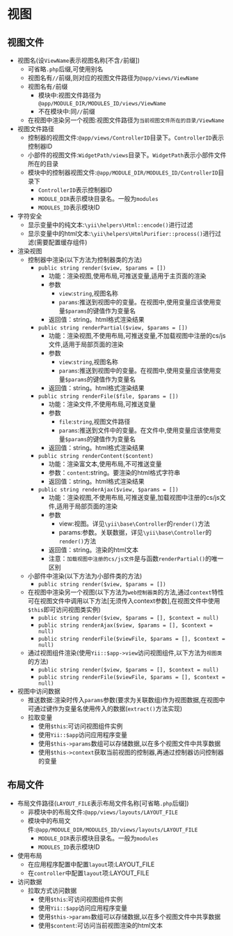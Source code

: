 # 视图

## 视图文件
* 视图名(设`ViewName`表示视图名称[不含`/`前缀]) 
    * 可省略`.php`后缀,可使用别名
    * 视图名有`//`前缀,则对应的视图文件路径为`@app/views/ViewName`
    * 视图名有`/`前缀
        * 模块中:视图文件路径为`@app/MODULE_DIR/MODULES_ID/views/ViewName`
        * 不在模块中:同`//`前缀
    * 在视图中渲染另一个视图:视图文件路径为`当前视图文件所在的目录/ViewName`
* 视图文件路径
    * 控制器的视图文件:`@app/views/ControllerID`目录下。`ControllerID`表示控制器ID
    * 小部件的视图文件:`WidgetPath/views`目录下。`WidgetPath`表示小部件文件所在的目录
    * 模块中的控制器视图文件:`@app/MODULE_DIR/MODULES_ID/ControllerID`目录下
        * `ControllerID`表示控制器ID
        * `MODULE_DIR`表示模块目录名。一般为`modules`
        * `MODULES_ID`表示模块ID
* 字符安全
    * 显示变量中的纯文本:`\yii\helpers\Html::encode()`进行过滤
    * 显示变量中的html文本:`\yii\helpers\HtmlPurifier::process()`进行过滤(需要配置缓存组件) 
* 渲染视图
    * 控制器中渲染(以下方法为控制器类的方法) 
        * `public string render($view, $params = [])`
            * 功能：渲染视图,使用布局,可推送变量,适用于主页面的渲染
            * 参数
                * `view`:`string`,视图名称
                * `params`:推送到视图中的变量。在视图中,使用变量应该使用变量`$params`的键值作为变量名
            * 返回值：string。html格式渲染结果
        * `public string renderPartial($view, $params = [])`
            * 功能：渲染视图,不使用布局,可推送变量,不加载视图中注册的cs/js文件,适用于局部页面的渲染
            * 参数
                * `view`:`string`,视图名称
                * `params`:推送到视图中的变量。在视图中,使用变量应该使用变量`$params`的键值作为变量名
            * 返回值：string。html格式渲染结果
        * `public string renderFile($file, $params = [])`
            * 功能：渲染文件,不使用布局,可推送变量
            * 参数
                * `file`:`string`,视图文件路径
                * `params`:推送到文件中的变量。在文件中,使用变量应该使用变量`$params`的键值作为变量名
            * 返回值：string。html格式渲染结果 
        * `public string renderContent($content)`
            * 功能：渲染富文本,使用布局,不可推送变量
            * 参数：`content`:string。要渲染的html格式字符串
            * 返回值：string。html格式渲染结果
        * `public string renderAjax($view, $params = [])`
            * 功能：渲染视图,不使用布局,可推送变量,加载视图中注册的cs/js文件,适用于局部页面的渲染
            * 参数
                * view:视图。详见`\yii\base\Controller`的`render()`方法 
                * params:参数。关联数据，详见`\yii\base\Controller`的`render()`方法 
            * 返回值：string。渲染的html文本  
            * 注意：`加载视图中注册的cs/js文件`是与函数`renderPartial()`的唯一区别 
    * 小部件中渲染(以下方法为小部件类的方法) 
        * `public string render($view, $params = [])`
    * 在视图中渲染另一个视图(以下方法为`web控制器类`的方法,通过`context`特性可在视图文件中调用以下方法[无须传入context参数],在视图文件中使用`$this`即可访问视图类实例) 
        * `public string render($view, $params = [], $context = null)`
        * `public string renderAjax($view, $params = [], $context = null)` 
        * `public string renderFile($viewFile, $params = [], $context = null)`
    * 通过视图组件渲染(使用`Yii::$app->view`访问视图组件,以下方法为`视图类`的方法)  
        * `public string render($view, $params = [], $context = null)`
        * `public string renderFile($viewFile, $params = [], $context = null)`
* 视图中访问数据
    * 推送数据:渲染时传入`params`参数(要求为关联数组)作为视图数据,在视图中可通过键作为变量名使用传入的数据(`extract()`方法实现) 
    * 拉取变量 
        * 使用`$this`:可访问视图组件实例 
        * 使用`Yii::$app`访问应用程序变量 
        * 使用`$this->params`数组可以存储数据,以在多个视图文件中共享数据  
        * 使用`$this->context`获取当前视图的控制器,再通过控制器访问控制器的变量 

## 布局文件 
* 布局文件路径(`LAYOUT_FILE`表示布局文件名称[可省略`.php`后缀]) 
    * 非模块中的布局文件:`@app/views/layouts/LAYOUT_FILE`
    * 模块中的布局文件:`@app/MODULE_DIR/MODULES_ID/views/layouts/LAYOUT_FILE`
        * `MODULE_DIR`表示模块目录名。一般为`modules`
        * `MODULES_ID`表示模块ID 
* 使用布局
    * 在应用程序配置中配置`layout`项:LAYOUT_FILE 
    * 在`controller`中配置`layout`项:LAYOUT_FILE 
* 访问数据
    * 拉取方式访问数据
        * 使用`$this`:可访问视图组件实例 
        * 使用`Yii::$app`访问应用程序变量 
        * 使用`$this->params`数组可以存储数据,以在多个视图文件中共享数据  
        * 使用`$content`:可访问当前视图渲染的html文本 
